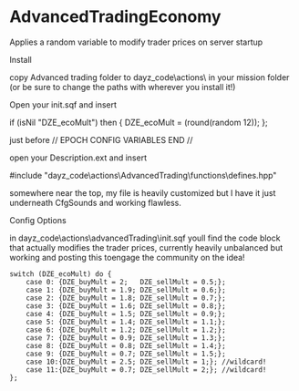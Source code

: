 # AdvancedTradingEconomy
Applies a random variable to modify trader prices on server startup

Install

copy Advanced trading folder to dayz_code\actions\ in your mission folder (or be sure to change the paths with wherever you install it!)

Open your init.sqf and insert

if (isNil "DZE_ecoMult") then {
	DZE_ecoMult = (round(random 12));
};

just before   // EPOCH CONFIG VARIABLES END //

open your Description.ext and insert

#include "dayz_code\actions\AdvancedTrading\functions\defines.hpp"

somewhere near the top, my file is heavily customized but I have it just underneath CfgSounds and working flawless.

Config Options

in dayz_code\actions\advancedTrading\init.sqf youll find the code block that actually modifies the trader prices, currently heavily unbalanced but working and posting this toengage the community on the idea!
```
switch (DZE_ecoMult) do {
	case 0:	{DZE_buyMult = 2;	DZE_sellMult = 0.5;};
	case 1:	{DZE_buyMult = 1.9;	DZE_sellMult = 0.6;};
	case 2:	{DZE_buyMult = 1.8;	DZE_sellMult = 0.7;};
	case 3:	{DZE_buyMult = 1.6;	DZE_sellMult = 0.8;};
	case 4:	{DZE_buyMult = 1.5;	DZE_sellMult = 0.9;};
	case 5:	{DZE_buyMult = 1.4;	DZE_sellMult = 1.1;};
	case 6:	{DZE_buyMult = 1.2;	DZE_sellMult = 1.2;};
	case 7:	{DZE_buyMult = 0.9;	DZE_sellMult = 1.3;};
	case 8:	{DZE_buyMult = 0.8;	DZE_sellMult = 1.4;};
	case 9:	{DZE_buyMult = 0.7;	DZE_sellMult = 1.5;};
	case 10:{DZE_buyMult = 2.5;	DZE_sellMult = 1;}; //wildcard!
	case 11:{DZE_buyMult = 0.7;	DZE_sellMult = 2;}; //wildcard!
};
```
